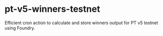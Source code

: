 # pt-v5-winners-testnet

Efficient cron action to calculate and store winners output for PT v5 testnet using Foundry.
